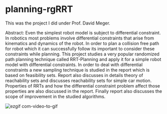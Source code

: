 # planning-rgRRT
This was the project I did under Prof. David Meger. 

Abstract: Even the simplest robot model is subject to differential constraint. In robotics most problems involve differential constraints that arise from kinematics and dynamics of the robot. In order to plan a collision free path for robot which it can successfully follow its important to consider these constraints while planning. This project studies a very popular randomized path planning technique called RRT-Planning and apply it for a simple robot model with differential constraints. In order to deal with differential constraints a new sampling technique is studied in the report which is based on feasibility sets. Report also discusses in details theory of reachability sets and discusses reachability sets for simple car motion. Properties of RRTs and how the differential constraint problem affect those properties are also discussed in the report. Finally report also discusses the scope of improvement in the studied algorithms. 

![ezgif com-video-to-gif](https://user-images.githubusercontent.com/28791312/33416865-c360edd6-d56c-11e7-8c05-326dbfdfb9c6.gif)
